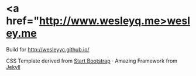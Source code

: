# <a href="http://www.wesleyq.me>wesley.me</a>

Build for http://wesleyyc.github.io/

CSS Template derived from <a href="http://startbootstrap.com/">Start Bootstrap</a> &sdot; Amazing Framework from <a href="http://jekyllrb.com/">Jekyll<a></p>


